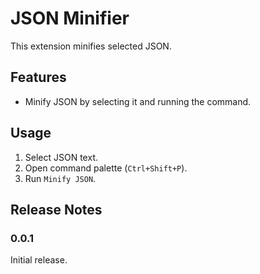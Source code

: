 # JSON Minifier

This extension minifies selected JSON.

## Features

- Minify JSON by selecting it and running the command.

## Usage

1. Select JSON text.
2. Open command palette (`Ctrl+Shift+P`).
3. Run `Minify JSON`.

## Release Notes

### 0.0.1

Initial release.
